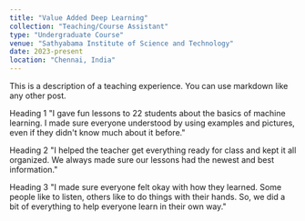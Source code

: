 ```yaml
---
title: "Value Added Deep Learning"
collection: "Teaching/Course Assistant"
type: "Undergraduate Course"
venue: "Sathyabama Institute of Science and Technology"
date: 2023-present
location: "Chennai, India"
---
```


This is a description of a teaching experience. You can use markdown like any other post.

Heading 1
"I gave fun lessons to 22 students about the basics of machine learning. I made sure everyone understood by using examples and pictures, even if they didn't know much about it before."

Heading 2
"I helped the teacher get everything ready for class and kept it all organized. We always made sure our lessons had the newest and best information."

Heading 3
"I made sure everyone felt okay with how they learned. Some people like to listen, others like to do things with their hands. So, we did a bit of everything to help everyone learn in their own way."